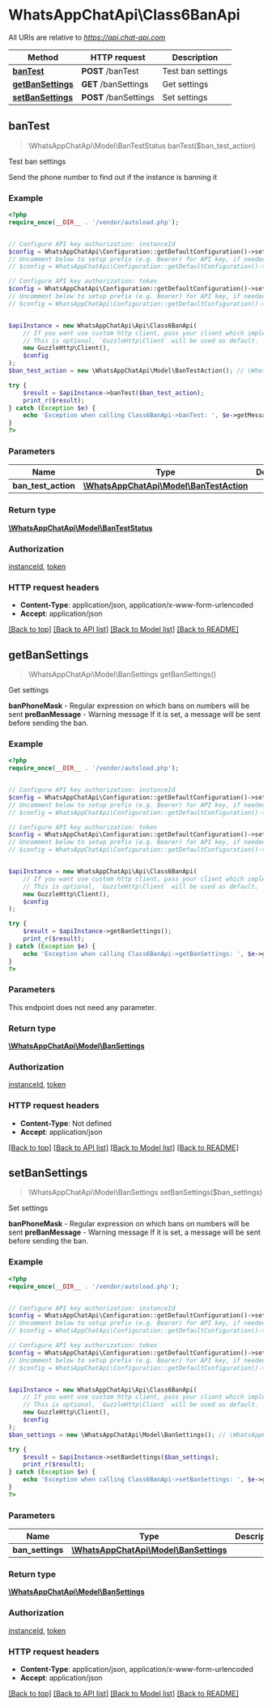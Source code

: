 # WhatsAppChatApi\Class6BanApi

All URIs are relative to *https://api.chat-api.com*

Method | HTTP request | Description
------------- | ------------- | -------------
[**banTest**](Class6BanApi.md#banTest) | **POST** /banTest | Test ban settings
[**getBanSettings**](Class6BanApi.md#getBanSettings) | **GET** /banSettings | Get settings
[**setBanSettings**](Class6BanApi.md#setBanSettings) | **POST** /banSettings | Set settings



## banTest

> \WhatsAppChatApi\Model\BanTestStatus banTest($ban_test_action)

Test ban settings

Send the phone number to find out if the instance is banning it

### Example

```php
<?php
require_once(__DIR__ . '/vendor/autoload.php');


// Configure API key authorization: instanceId
$config = WhatsAppChatApi\Configuration::getDefaultConfiguration()->setApiKey('instanceId', 'YOUR_API_KEY');
// Uncomment below to setup prefix (e.g. Bearer) for API key, if needed
// $config = WhatsAppChatApi\Configuration::getDefaultConfiguration()->setApiKeyPrefix('instanceId', 'Bearer');

// Configure API key authorization: token
$config = WhatsAppChatApi\Configuration::getDefaultConfiguration()->setApiKey('token', 'YOUR_API_KEY');
// Uncomment below to setup prefix (e.g. Bearer) for API key, if needed
// $config = WhatsAppChatApi\Configuration::getDefaultConfiguration()->setApiKeyPrefix('token', 'Bearer');


$apiInstance = new WhatsAppChatApi\Api\Class6BanApi(
    // If you want use custom http client, pass your client which implements `GuzzleHttp\ClientInterface`.
    // This is optional, `GuzzleHttp\Client` will be used as default.
    new GuzzleHttp\Client(),
    $config
);
$ban_test_action = new \WhatsAppChatApi\Model\BanTestAction(); // \WhatsAppChatApi\Model\BanTestAction | 

try {
    $result = $apiInstance->banTest($ban_test_action);
    print_r($result);
} catch (Exception $e) {
    echo 'Exception when calling Class6BanApi->banTest: ', $e->getMessage(), PHP_EOL;
}
?>
```

### Parameters


Name | Type | Description  | Notes
------------- | ------------- | ------------- | -------------
 **ban_test_action** | [**\WhatsAppChatApi\Model\BanTestAction**](../Model/BanTestAction.md)|  |

### Return type

[**\WhatsAppChatApi\Model\BanTestStatus**](../Model/BanTestStatus.md)

### Authorization

[instanceId](../../README.md#instanceId), [token](../../README.md#token)

### HTTP request headers

- **Content-Type**: application/json, application/x-www-form-urlencoded
- **Accept**: application/json

[[Back to top]](#) [[Back to API list]](../../README.md#documentation-for-api-endpoints)
[[Back to Model list]](../../README.md#documentation-for-models)
[[Back to README]](../../README.md)


## getBanSettings

> \WhatsAppChatApi\Model\BanSettings getBanSettings()

Get settings

**banPhoneMask** - Regular expression on which bans on numbers will be sent  **preBanMessage** - Warning message If it is set, a message will be sent before sending the ban.

### Example

```php
<?php
require_once(__DIR__ . '/vendor/autoload.php');


// Configure API key authorization: instanceId
$config = WhatsAppChatApi\Configuration::getDefaultConfiguration()->setApiKey('instanceId', 'YOUR_API_KEY');
// Uncomment below to setup prefix (e.g. Bearer) for API key, if needed
// $config = WhatsAppChatApi\Configuration::getDefaultConfiguration()->setApiKeyPrefix('instanceId', 'Bearer');

// Configure API key authorization: token
$config = WhatsAppChatApi\Configuration::getDefaultConfiguration()->setApiKey('token', 'YOUR_API_KEY');
// Uncomment below to setup prefix (e.g. Bearer) for API key, if needed
// $config = WhatsAppChatApi\Configuration::getDefaultConfiguration()->setApiKeyPrefix('token', 'Bearer');


$apiInstance = new WhatsAppChatApi\Api\Class6BanApi(
    // If you want use custom http client, pass your client which implements `GuzzleHttp\ClientInterface`.
    // This is optional, `GuzzleHttp\Client` will be used as default.
    new GuzzleHttp\Client(),
    $config
);

try {
    $result = $apiInstance->getBanSettings();
    print_r($result);
} catch (Exception $e) {
    echo 'Exception when calling Class6BanApi->getBanSettings: ', $e->getMessage(), PHP_EOL;
}
?>
```

### Parameters

This endpoint does not need any parameter.

### Return type

[**\WhatsAppChatApi\Model\BanSettings**](../Model/BanSettings.md)

### Authorization

[instanceId](../../README.md#instanceId), [token](../../README.md#token)

### HTTP request headers

- **Content-Type**: Not defined
- **Accept**: application/json

[[Back to top]](#) [[Back to API list]](../../README.md#documentation-for-api-endpoints)
[[Back to Model list]](../../README.md#documentation-for-models)
[[Back to README]](../../README.md)


## setBanSettings

> \WhatsAppChatApi\Model\BanSettings setBanSettings($ban_settings)

Set settings

**banPhoneMask** - Regular expression on which bans on numbers will be sent  **preBanMessage** - Warning message If it is set, a message will be sent before sending the ban.

### Example

```php
<?php
require_once(__DIR__ . '/vendor/autoload.php');


// Configure API key authorization: instanceId
$config = WhatsAppChatApi\Configuration::getDefaultConfiguration()->setApiKey('instanceId', 'YOUR_API_KEY');
// Uncomment below to setup prefix (e.g. Bearer) for API key, if needed
// $config = WhatsAppChatApi\Configuration::getDefaultConfiguration()->setApiKeyPrefix('instanceId', 'Bearer');

// Configure API key authorization: token
$config = WhatsAppChatApi\Configuration::getDefaultConfiguration()->setApiKey('token', 'YOUR_API_KEY');
// Uncomment below to setup prefix (e.g. Bearer) for API key, if needed
// $config = WhatsAppChatApi\Configuration::getDefaultConfiguration()->setApiKeyPrefix('token', 'Bearer');


$apiInstance = new WhatsAppChatApi\Api\Class6BanApi(
    // If you want use custom http client, pass your client which implements `GuzzleHttp\ClientInterface`.
    // This is optional, `GuzzleHttp\Client` will be used as default.
    new GuzzleHttp\Client(),
    $config
);
$ban_settings = new \WhatsAppChatApi\Model\BanSettings(); // \WhatsAppChatApi\Model\BanSettings | 

try {
    $result = $apiInstance->setBanSettings($ban_settings);
    print_r($result);
} catch (Exception $e) {
    echo 'Exception when calling Class6BanApi->setBanSettings: ', $e->getMessage(), PHP_EOL;
}
?>
```

### Parameters


Name | Type | Description  | Notes
------------- | ------------- | ------------- | -------------
 **ban_settings** | [**\WhatsAppChatApi\Model\BanSettings**](../Model/BanSettings.md)|  |

### Return type

[**\WhatsAppChatApi\Model\BanSettings**](../Model/BanSettings.md)

### Authorization

[instanceId](../../README.md#instanceId), [token](../../README.md#token)

### HTTP request headers

- **Content-Type**: application/json, application/x-www-form-urlencoded
- **Accept**: application/json

[[Back to top]](#) [[Back to API list]](../../README.md#documentation-for-api-endpoints)
[[Back to Model list]](../../README.md#documentation-for-models)
[[Back to README]](../../README.md)

